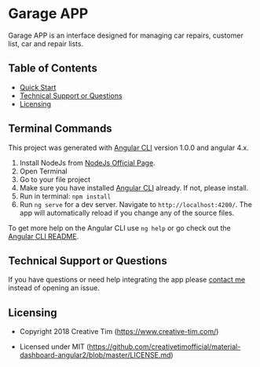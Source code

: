 # Garage APP
Garage APP is an interface designed for managing car repairs, customer list, car and repair lists.

## Table of Contents

* [Quick Start](#quick-start)
* [Technical Support or Questions](#technical-support-or-questions)
* [Licensing](#licensing)

## Terminal Commands

This project was generated with [Angular CLI](https://github.com/angular/angular-cli) version 1.0.0 and angular 4.x.

1. Install NodeJs from [NodeJs Official Page](https://nodejs.org/en).
2. Open Terminal
3. Go to your file project
4. Make sure you have installed [Angular CLI](https://github.com/angular/angular-cli) already. If not, please install.
5. Run in terminal: ```npm install```
6. Run `ng serve` for a dev server. Navigate to `http://localhost:4200/`. The app will automatically reload if you change any of the source files.

To get more help on the Angular CLI use `ng help` or go check out the [Angular CLI README](https://github.com/angular/angular-cli/blob/master/README.md).

## Technical Support or Questions

If you have questions or need help integrating the app please [contact me](http://joelcoronah.github.io/) instead of opening an issue.


## Licensing

- Copyright 2018 Creative Tim (https://www.creative-tim.com/)

- Licensed under MIT (https://github.com/creativetimofficial/material-dashboard-angular2/blob/master/LICENSE.md)

[CHANGELOG]: ./CHANGELOG.md

